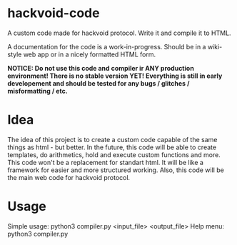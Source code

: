 # hackvoid-code
A custom code made for hackvoid protocol. Write it and compile it to HTML.

A documentation for the code is a work-in-progress. Should be in a wiki-style web app or in a nicely formatted HTML form.

**NOTICE: Do not use this code and compiler ir ANY production environment! There is no stable version YET! Everything is still in early developement and should be tested for any bugs / glitches / misformatting / etc.**

# Idea
The idea of this project is to create a custom code capable of the same things as html - but better. In the future, this code will be able to create templates, do arithmetics, hold and execute custom functions and more. This code won't be a replacement for standart html. It will be like a framework for easier and more structured working. Also, this code will be the main web code for hackvoid protocol.

# Usage
Simple usage: python3 compiler.py <input_file> <output_file>
Help menu: python3 compiler.py